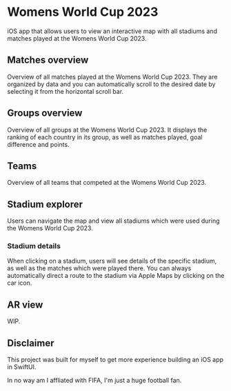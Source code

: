 # Womens World Cup 2023
iOS app that allows users to view an interactive map with all stadiums and matches played at the Womens World Cup 2023.

## Matches overview
Overview of all matches played at the Womens World Cup 2023. They are organized by data and you can automatically scroll to the desired date by selecting it from the horizontal scroll bar.

## Groups overview
Overview of all groups at the Womens World Cup 2023. It displays the ranking of each country in its group, as well as matches played, goal difference and points.

## Teams
Overview of all teams that competed at the Womens World Cup 2023.

## Stadium explorer
Users can navigate the map and view all stadiums which were used during the Womens World Cup 2023.

### Stadium details
When clicking on a stadium, users will see details of the specific stadium, as well as the matches which were played there. You can always automatically direct a route to the stadium via Apple Maps by clicking on the car icon.

## AR view
WIP.

## Disclaimer
This project was built for myself to get more experience building an iOS app in SwiftUI.

In no way am I affliated with FIFA, I'm just a huge football fan.
